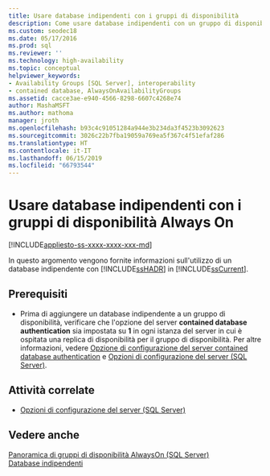 ```yaml
---
title: Usare database indipendenti con i gruppi di disponibilità
description: Come usare database indipendenti con un gruppo di disponibilità Always On
ms.custom: seodec18
ms.date: 05/17/2016
ms.prod: sql
ms.reviewer: ''
ms.technology: high-availability
ms.topic: conceptual
helpviewer_keywords:
- Availability Groups [SQL Server], interoperability
- contained database, AlwaysOnAvailabilityGroups
ms.assetid: cacce3ae-e940-4566-8298-6607c4268e74
author: MashaMSFT
ms.author: mathoma
manager: jroth
ms.openlocfilehash: b93c4c91051284a944e3b234da3f4523b3092623
ms.sourcegitcommit: 3026c22b7fba19059a769ea5f367c4f51efaf286
ms.translationtype: HT
ms.contentlocale: it-IT
ms.lasthandoff: 06/15/2019
ms.locfileid: "66793544"
---
```

# <a name="use-contained-databases-with-always-on-availability-groups"></a>Usare database indipendenti con i gruppi di disponibilità Always On 
[!INCLUDE[appliesto-ss-xxxx-xxxx-xxx-md](../../../includes/appliesto-ss-xxxx-xxxx-xxx-md.md)]

  In questo argomento vengono fornite informazioni sull'utilizzo di un database indipendente con [!INCLUDE[ssHADR](../../../includes/sshadr-md.md)] in [!INCLUDE[ssCurrent](../../../includes/sscurrent-md.md)].  
  
##  <a name="Prerequisites"></a> Prerequisiti  
  
-   Prima di aggiungere un database indipendente a un gruppo di disponibilità, verificare che l'opzione del server **contained database authentication** sia impostata su **1** in ogni istanza del server in cui è ospitata una replica di disponibilità per il gruppo di disponibilità. Per altre informazioni, vedere [Opzione di configurazione del server contained database authentication](../../../database-engine/configure-windows/contained-database-authentication-server-configuration-option.md) e [Opzioni di configurazione del server &#40;SQL Server&#41;](../../../database-engine/configure-windows/server-configuration-options-sql-server.md).  
  
##  <a name="RelatedTasks"></a> Attività correlate  
  
-   [Opzioni di configurazione del server &#40;SQL Server&#41;](../../../database-engine/configure-windows/server-configuration-options-sql-server.md)  
  
## <a name="see-also"></a>Vedere anche  
 [Panoramica di gruppi di disponibilità AlwaysOn &#40;SQL Server&#41;](../../../database-engine/availability-groups/windows/overview-of-always-on-availability-groups-sql-server.md)   
 [Database indipendenti](../../../relational-databases/databases/contained-databases.md)  
  
  
